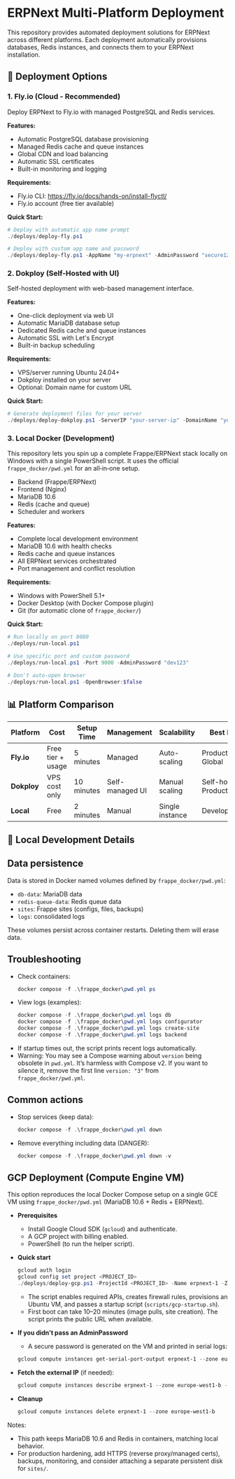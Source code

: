 # ERPNext Multi-Platform Deployment

This repository provides automated deployment solutions for ERPNext across different platforms. Each deployment automatically provisions databases, Redis instances, and connects them to your ERPNext installation.

## 🚀 Deployment Options

### 1. Fly.io (Cloud - Recommended)

Deploy ERPNext to Fly.io with managed PostgreSQL and Redis services.

**Features:**
- Automatic PostgreSQL database provisioning
- Managed Redis cache and queue instances  
- Global CDN and load balancing
- Automatic SSL certificates
- Built-in monitoring and logging

**Requirements:**
- Fly.io CLI: https://fly.io/docs/hands-on/install-flyctl/
- Fly.io account (free tier available)

**Quick Start:**
```powershell
# Deploy with automatic app name prompt
./deploys/deploy-fly.ps1

# Deploy with custom app name and password
./deploys/deploy-fly.ps1 -AppName "my-erpnext" -AdminPassword "secure123"
```

### 2. Dokploy (Self-Hosted with UI)

Self-hosted deployment with web-based management interface.

**Features:**
- One-click deployment via web UI
- Automatic MariaDB database setup
- Dedicated Redis cache and queue instances
- Automatic SSL with Let's Encrypt
- Built-in backup scheduling

**Requirements:**
- VPS/server running Ubuntu 24.04+
- Dokploy installed on your server
- Optional: Domain name for custom URL

**Quick Start:**
```powershell
# Generate deployment files for your server
./deploys/deploy-dokploy.ps1 -ServerIP "your-server-ip" -DomainName "your-domain.com"
```

### 3. Local Docker (Development)

This repository lets you spin up a complete Frappe/ERPNext stack locally on Windows with a single PowerShell script. It uses the official `frappe_docker/pwd.yml` for an all‑in‑one setup.

- Backend (Frappe/ERPNext)
- Frontend (Nginx)
- MariaDB 10.6
- Redis (cache and queue)
- Scheduler and workers

**Features:**
- Complete local development environment
- MariaDB 10.6 with health checks
- Redis cache and queue instances
- All ERPNext services orchestrated
- Port management and conflict resolution

**Requirements:**
- Windows with PowerShell 5.1+
- Docker Desktop (with Docker Compose plugin)
- Git (for automatic clone of `frappe_docker/`)

**Quick Start:**
```powershell
# Run locally on port 8080
./deploys/run-local.ps1

# Use specific port and custom password
./deploys/run-local.ps1 -Port 9000 -AdminPassword "dev123"

# Don't auto-open browser
./deploys/run-local.ps1 -OpenBrowser:$false
```

## 📊 Platform Comparison

| Platform | Cost | Setup Time | Management | Scalability | Best For |
|----------|------|------------|------------|-------------|----------|
| **Fly.io** | Free tier + usage | 5 minutes | Managed | Auto-scaling | Production, Global |
| **Dokploy** | VPS cost only | 10 minutes | Self-managed UI | Manual scaling | Self-hosted Production |
| **Local** | Free | 2 minutes | Manual | Single instance | Development |

## 🔧 Local Development Details

## Data persistence
Data is stored in Docker named volumes defined by `frappe_docker/pwd.yml`:
- `db-data`: MariaDB data
- `redis-queue-data`: Redis queue data
- `sites`: Frappe sites (configs, files, backups)
- `logs`: consolidated logs

These volumes persist across container restarts. Deleting them will erase data.

## Troubleshooting
- Check containers:
  ```powershell
  docker compose -f .\frappe_docker\pwd.yml ps
  ```
- View logs (examples):
  ```powershell
  docker compose -f .\frappe_docker\pwd.yml logs db
  docker compose -f .\frappe_docker\pwd.yml logs configurator
  docker compose -f .\frappe_docker\pwd.yml logs create-site
  docker compose -f .\frappe_docker\pwd.yml logs backend
  ```
- If startup times out, the script prints recent logs automatically.
- Warning: You may see a Compose warning about `version` being obsolete in `pwd.yml`. It’s harmless with Compose v2. If you want to silence it, remove the first line `version: "3"` from `frappe_docker/pwd.yml`.

## Common actions
- Stop services (keep data):
  ```powershell
  docker compose -f .\frappe_docker\pwd.yml down
  ```
- Remove everything including data (DANGER):
  ```powershell
  docker compose -f .\frappe_docker\pwd.yml down -v
  ```

## GCP Deployment (Compute Engine VM)

This option reproduces the local Docker Compose setup on a single GCE VM using `frappe_docker/pwd.yml` (MariaDB 10.6 + Redis + ERPNext).

* __Prerequisites__
  - Install Google Cloud SDK (`gcloud`) and authenticate.
  - A GCP project with billing enabled.
  - PowerShell (to run the helper script).

* __Quick start__
  ```powershell
  gcloud auth login
  gcloud config set project <PROJECT_ID>
  ./deploys/deploy-gcp.ps1 -ProjectId <PROJECT_ID> -Name erpnext-1 -Zone europe-west1-b -HttpPort 80 -AdminPassword "YourStrong_Password-123"
  ```

  - The script enables required APIs, creates firewall rules, provisions an Ubuntu VM, and passes a startup script (`scripts/gcp-startup.sh`).
  - First boot can take 10–20 minutes (image pulls, site creation). The script prints the public URL when available.

* __If you didn’t pass an AdminPassword__
  - A secure password is generated on the VM and printed in serial logs:
  ```powershell
  gcloud compute instances get-serial-port-output erpnext-1 --zone europe-west1-b --port 1
  ```

* __Fetch the external IP__ (if needed):
  ```powershell
  gcloud compute instances describe erpnext-1 --zone europe-west1-b --format="get(networkInterfaces[0].accessConfigs[0].natIP)"
  ```

* __Cleanup__
  ```powershell
  gcloud compute instances delete erpnext-1 --zone europe-west1-b
  ```

Notes:
- This path keeps MariaDB 10.6 and Redis in containers, matching local behavior.
- For production hardening, add HTTPS (reverse proxy/managed certs), backups, monitoring, and consider attaching a separate persistent disk for `sites/`.
